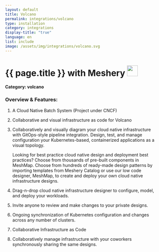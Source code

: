 ```yaml
---
layout: default
title: Volcano
permalink: integrations/volcano
type: installation
category: integrations
display-title: "true"
language: en
list: include
image: /assets/img/integrations/volcano.svg
---
```


<h1>{{ page.title }} with Meshery <img src="{{ page.image }}" style="width: 35px; height: 35px;" /></h1>


#### Category: volcano

### Overview & Features:
1. A Cloud Native Batch System (Project under CNCF)

2. Collaborative and visual infrastructure as code for Volcano

4. 
    Collaboratively and visually diagram your cloud native infrastructure with GitOps-style pipeline integration. Design, test, and manage configuration your Kubernetes-based, containerized applications as a visual topology.



    Looking for best practice cloud native design and deployment best practices? Choose from thousands of pre-built components in MeshMap. Choose from hundreds of ready-made design patterns by importing templates from Meshery Catalog or use our low code designer, MeshMap, to create and deploy your own cloud native infrastructure designs.



5. Drag-n-drop cloud native infrastructure designer to configure, model, and deploy your workloads.

6. Invite anyone to review and make changes to your private designs.

7. Ongoing synchronization of Kubernetes configuration and changes across any number of clusters.

8. Collaborative Infrastructure as Code

9. Collaboratively manage infrastructure with your coworkers synchronously sharing the same designs.

